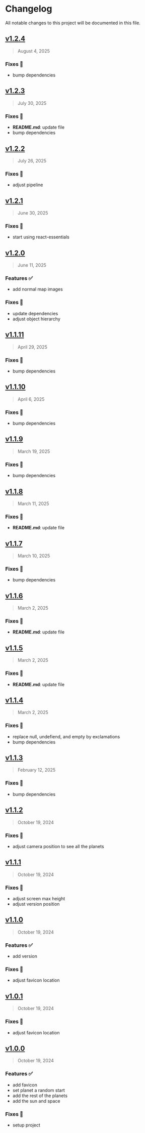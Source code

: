 # Changelog

All notable changes to this project will be documented in this file.

## [v1.2.4](https://github.com/agusmgarcia/next-solar-system/tree/v1.2.4)

> August 4, 2025

### Fixes 🎯

- bump dependencies

## [v1.2.3](https://github.com/agusmgarcia/next-solar-system/tree/v1.2.3)

> July 30, 2025

### Fixes 🎯

- **README.md**: update file
- bump dependencies

## [v1.2.2](https://github.com/agusmgarcia/next-solar-system/tree/v1.2.2)

> July 26, 2025

### Fixes 🎯

- adjust pipeline

## [v1.2.1](https://github.com/agusmgarcia/next-solar-system/tree/v1.2.1)

> June 30, 2025

### Fixes 🎯

- start using react-essentials

## [v1.2.0](https://github.com/agusmgarcia/next-solar-system/tree/v1.2.0)

> June 11, 2025

### Features ✅

- add normal map images

### Fixes 🎯

- update dependencies
- adjust object hierarchy

## [v1.1.11](https://github.com/agusmgarcia/next-solar-system/tree/v1.1.11)

> April 29, 2025

### Fixes 🎯

- bump dependencies

## [v1.1.10](https://github.com/agusmgarcia/next-solar-system/tree/v1.1.10)

> April 6, 2025

### Fixes 🎯

- bump dependencies

## [v1.1.9](https://github.com/agusmgarcia/next-solar-system/tree/v1.1.9)

> March 19, 2025

### Fixes 🎯

- bump dependencies

## [v1.1.8](https://github.com/agusmgarcia/next-solar-system/tree/v1.1.8)

> March 11, 2025

### Fixes 🎯

- **README.md**: update file

## [v1.1.7](https://github.com/agusmgarcia/next-solar-system/tree/v1.1.7)

> March 10, 2025

### Fixes 🎯

- bump dependencies

## [v1.1.6](https://github.com/agusmgarcia/next-solar-system/tree/v1.1.6)

> March 2, 2025

### Fixes 🎯

- **README.md**: update file

## [v1.1.5](https://github.com/agusmgarcia/next-solar-system/tree/v1.1.5)

> March 2, 2025

### Fixes 🎯

- **README.md**: update file

## [v1.1.4](https://github.com/agusmgarcia/next-solar-system/tree/v1.1.4)

> March 2, 2025

### Fixes 🎯

- replace null, undefiend, and empty by exclamations
- bump dependencies

## [v1.1.3](https://github.com/agusmgarcia/next-solar-system/tree/v1.1.3)

> February 12, 2025

### Fixes 🎯

- bump dependencies

## [v1.1.2](https://github.com/agusmgarcia/next-solar-system/tree/v1.1.2)

> October 19, 2024

### Fixes 🎯

- adjust camera position to see all the planets

## [v1.1.1](https://github.com/agusmgarcia/next-solar-system/tree/v1.1.1)

> October 19, 2024

### Fixes 🎯

- adjust screen max height
- adjust version position

## [v1.1.0](https://github.com/agusmgarcia/next-solar-system/tree/v1.1.0)

> October 19, 2024

### Features ✅

- add version

### Fixes 🎯

- adjust favicon location

## [v1.0.1](https://github.com/agusmgarcia/next-solar-system/tree/v1.0.1)

> October 19, 2024

### Fixes 🎯

- adjust favicon location

## [v1.0.0](https://github.com/agusmgarcia/next-solar-system/tree/v1.0.0)

> October 19, 2024

### Features ✅

- add favicon
- set planet a random start
- add the rest of the planets
- add the sun and space

### Fixes 🎯

- setup project
